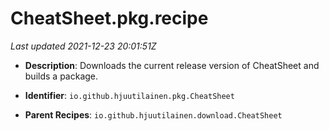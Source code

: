 # CheatSheet.pkg.recipe

_Last updated 2021-12-23 20:01:51Z_

- **Description**: Downloads the current release version of CheatSheet and builds a package.

- **Identifier**: `io.github.hjuutilainen.pkg.CheatSheet`

- **Parent Recipes**: `io.github.hjuutilainen.download.CheatSheet`
